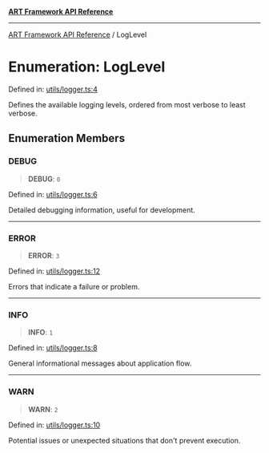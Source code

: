 [**ART Framework API Reference**](../README.md)

***

[ART Framework API Reference](../README.md) / LogLevel

# Enumeration: LogLevel

Defined in: [utils/logger.ts:4](https://github.com/hashangit/ART/blob/0d5679913e70f07ec60f00c1f87b53a5f0bf6ddf/src/utils/logger.ts#L4)

Defines the available logging levels, ordered from most verbose to least verbose.

## Enumeration Members

### DEBUG

> **DEBUG**: `0`

Defined in: [utils/logger.ts:6](https://github.com/hashangit/ART/blob/0d5679913e70f07ec60f00c1f87b53a5f0bf6ddf/src/utils/logger.ts#L6)

Detailed debugging information, useful for development.

***

### ERROR

> **ERROR**: `3`

Defined in: [utils/logger.ts:12](https://github.com/hashangit/ART/blob/0d5679913e70f07ec60f00c1f87b53a5f0bf6ddf/src/utils/logger.ts#L12)

Errors that indicate a failure or problem.

***

### INFO

> **INFO**: `1`

Defined in: [utils/logger.ts:8](https://github.com/hashangit/ART/blob/0d5679913e70f07ec60f00c1f87b53a5f0bf6ddf/src/utils/logger.ts#L8)

General informational messages about application flow.

***

### WARN

> **WARN**: `2`

Defined in: [utils/logger.ts:10](https://github.com/hashangit/ART/blob/0d5679913e70f07ec60f00c1f87b53a5f0bf6ddf/src/utils/logger.ts#L10)

Potential issues or unexpected situations that don't prevent execution.
